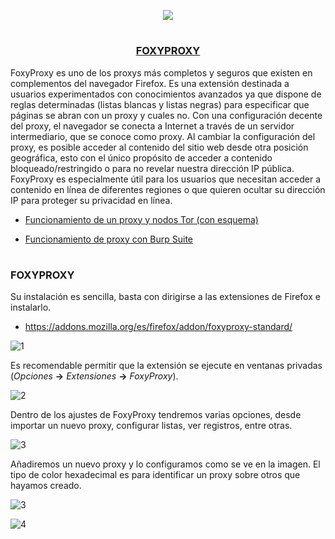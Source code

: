 <p align="center">
  <a href="https://github.com/DenverCoder1/readme-typing-svg"><img src="https://readme-typing-svg.herokuapp.com?size=19&color=13F700&lines=https://readme-typing-svg.herokuapp.com?font=Fira+Code&pause=1000&color=13F700&width=400&lines=Configurar+FoxyProxy+para+Burp+Suite"></a>
</p>

<h1 align="center"></h1>

<h3 align="center"><ins>FOXYPROXY</ins></h3>

FoxyProxy es uno de los proxys más completos y seguros que existen en complementos del navegador Firefox. Es una extensión destinada a usuarios experimentados con conocimientos avanzados ya que dispone de reglas determinadas (listas blancas y listas negras) para especificar que páginas se abran con un proxy y cuales no. Con una configuración decente del proxy, el navegador se conecta a Internet a través de un servidor intermediario, que se conoce como proxy. Al cambiar la configuración del proxy, es posible acceder al contenido del sitio web desde otra posición geográfica, esto con el único propósito de acceder a contenido bloqueado/restringido o para no revelar nuestra dirección IP pública. FoxyProxy es especialmente útil para los usuarios que necesitan acceder a contenido en línea de diferentes regiones o que quieren ocultar su dirección IP para proteger su privacidad en línea.

- <a href="https://github.com/R3LI4NT/articulos/blob/main/Seguridad/Anonimato/GNU-Linux/proxychains_tor.md">Funcionamiento de un proxy y nodos Tor (con esquema)</a>

- <a href="https://github.com/R3LI4NT/articulos/blob/main/Pentesting/WEB/fileUpload.md">Funcionamiento de proxy con Burp Suite</a>
 
<h1 align="center"></h1>

### FOXYPROXY

Su instalación es sencilla, basta con dirigirse a las extensiones de Firefox e instalarlo.

- https://addons.mozilla.org/es/firefox/addon/foxyproxy-standard/

![1](https://user-images.githubusercontent.com/75953873/212214528-62b6add9-fa9b-4cb3-8fa0-2fe3159308f1.png)

Es recomendable permitir que la extensión se ejecute en ventanas privadas (_Opciones_ **->** _Extensiones_ **->** _FoxyProxy_).

![2](https://user-images.githubusercontent.com/75953873/212215729-c57b191f-50d2-4ba6-9a65-7abcd43b6131.png)

Dentro de los ajustes de FoxyProxy tendremos varias opciones, desde importar un nuevo proxy, configurar listas, ver registros, entre otras.

![3](https://user-images.githubusercontent.com/75953873/212216304-33bd5865-6adb-4a7e-99a2-973a468aca29.png)

Añadiremos un nuevo proxy y lo configuramos como se ve en la imagen. El tipo de color hexadecimal es para identificar un proxy sobre otros que hayamos creado.

![3](https://user-images.githubusercontent.com/75953873/212576414-3a011bfa-f22a-4bb5-bcdf-37442e2befab.png)

![4](https://user-images.githubusercontent.com/75953873/212576576-1c1b61a2-67f0-4934-afa8-7c6f0ad85108.png)
